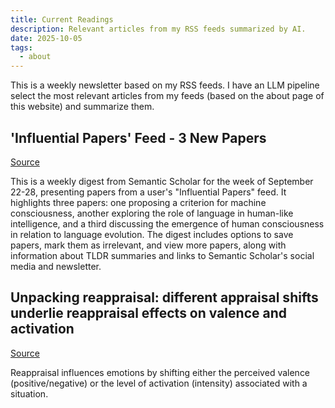 ```yaml
---
title: Current Readings
description: Relevant articles from my RSS feeds summarized by AI.
date: 2025-10-05
tags:
  - about
---
```


This is a weekly newsletter based on my RSS feeds. I have an LLM pipeline select the most relevant articles from my feeds (based on the about page of this website) and summarize them. 


## 'Influential Papers' Feed - 3 New Papers

[Source](https://kill-the-newsletter.com/feeds/ds7kuqx2r8383zq9o3d1/entries/tewibm5dazhsxtcxp5qj.html)

This is a weekly digest from Semantic Scholar for the week of September 22-28, presenting papers from a user's "Influential Papers" feed. It highlights three papers: one proposing a criterion for machine consciousness, another exploring the role of language in human-like intelligence, and a third discussing the emergence of human consciousness in relation to language evolution. The digest includes options to save papers, mark them as irrelevant, and view more papers, along with information about TLDR summaries and links to Semantic Scholar's social media and newsletter.

## Unpacking reappraisal: different appraisal shifts underlie reappraisal effects on valence and activation

[Source](https://www.tandfonline.com/doi/full/10.1080/02699931.2025.2566298?ai=2a7&mi=3dg6fv&af=R)

Reappraisal influences emotions by shifting either the perceived valence (positive/negative) or the level of activation (intensity) associated with a situation.

